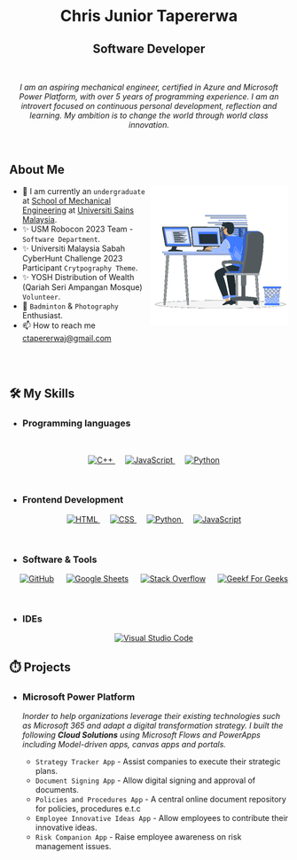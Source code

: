 <br>
<h1 align="center">Chris Junior Tapererwa</h1>
<h2 align="center">Software Developer</h2>

<br>
<p align="center" style="font-style: italic;">I am an aspiring mechanical engineer, certified in Azure and Microsoft Power Platform, with over 5 years of programming experience. I am an introvert focused on continuous personal development, reflection and learning. My ambition is to change the world through world class innovation.</p>

<br>

## About Me

<picture> <img align="right" src="Right_Side.gif" width = 250px></picture>


- 🌱 I am currently an `undergraduate` at [School of Mechanical Engineering](https://mechanical.eng.usm.my/index.php/ms/) at [Universiti Sains Malaysia](https://www.usm.my/index.php/).
- ✨ USM Robocon 2023 Team - `Software Department`.
- ✨ Universiti Malaysia Sabah CyberHunt Challenge 2023 Participant `Crytpography Theme`.
- ✨ YOSH Distribution of Wealth (Qariah Seri Ampangan Mosque) `Volunteer`.
- 👀 `Badminton` & `Photography` Enthusiast.
- 📫 How to reach me ctapererwaj@gmail.com
<br>
<br>

## 🛠️ My Skills

- ### Programming languages
<br>
<p align="center"> 
  &emsp;
  <a href="https://www.w3schools.com/cpp/" target="_blank"> 
    <img alt="C++" src="https://img.shields.io/badge/C++%20-%2300599C.svg?style=plastic&logo=c%2B%2B&logoColor=white">
  </a> 
  &emsp;
  <a href="https://developer.mozilla.org/en-US/docs/Web/JavaScript" target="_blank"> 
     <img alt="JavaScript" src="https://img.shields.io/badge/JavaScript%20-%23F7DF1E.svg?style=plastic&logo=javascript&logoColor=black">
   </a>
  &emsp;
   <a href="https://www.python.org" target="_blank">
    <img alt="Python" src="https://img.shields.io/badge/Python%20-%2314354C.svg?style=plastic&logo=python&logoColor=white">
  </a>
</p>
<br>

- ### Frontend Development
<p align="center"> 
  &emsp; 
  <a href="https://www.w3.org/html/" target="_blank"> 
   <img alt="HTML" src="https://img.shields.io/badge/HTML5%20-%23E34F26.svg?style=plastic&logo=html5&logoColor=white">
  </a>   
  &emsp;
  <a href="https://www.w3schools.com/css/" target="_blank">
    <img alt="CSS" src="https://img.shields.io/badge/CSS%20-%231572B6.svg?style=plastic&logo=css3&logoColor=white">
  </a> 
  &emsp;
  <a href="https://www.python.org" target="_blank">
    <img alt="Python" src="https://img.shields.io/badge/react-%2361DAFB.svg?style=plastic&logo=React&logoColor=black">
  </a>
  &emsp;
  <a href="https://developer.mozilla.org/en-US/docs/Web/JavaScript" target="_blank"> 
     <img alt="JavaScript" src="https://img.shields.io/badge/JavaScript%20-%23F7DF1E.svg?style=plastic&logo=javascript&logoColor=black">
   </a>
</p>
<br>

- ### Software & Tools
 
<p align="center">
  &emsp;
    <a href="#"><img alt="GitHub" src="https://img.shields.io/badge/github-%23181717.svg?style=plastic&logo=github&logoColor=white"></a>
  &emsp;
    <a href="#"><img alt="Google Sheets" src="https://img.shields.io/badge/Google%20Sheets%20-%2334A853.svg?style=plastic&logo=google%20sheets&logoColor=white"></a>
  &emsp;
    <a href="#"><img alt="Stack Overflow" src="https://img.shields.io/badge/-Stack%20Overflow-FE7A16?style=plastic&logo=stack-overflow&logoColor=white"></a>
  &emsp;
    <a href="#"><img alt="Geekf For Geeks" src="https://img.shields.io/badge/geeksforgeeks-%230F9D58.svg?style=plastic&logo=geeksforgeeks&logoColor=white"></a>
</p>
<br>

- ### IDEs
 
<p align="center">
  &emsp;
    <a href="#"><img alt="Visual Studio Code" src="https://img.shields.io/badge/Visual%20Studio%20Code-0078d7.svg?style=plastic&logo=visual-studio-code&logoColor=white"></a>
</p>
	
## ⏱️ Projects

- ### Microsoft Power Platform

	*Inorder to help organizations leverage their existing technologies such as Microsoft 365 and adapt a digital transformation strategy. I built the following **Cloud Solutions** using  Microsoft Flows and PowerApps including Model-driven apps, canvas apps and portals.*

 	- `Strategy Tracker App` -  Assist companies to execute their strategic plans.
 	- `Document Signing App`  - Allow digital signing and approval of documents.
 	- `Policies and Procedures App` - A central online document repository for policies, procedures e.t.c
 	- `Employee Innovative Ideas App` - Allow employees to contribute their innovative ideas.
 	- `Risk Companion App` - Raise employee awareness on risk management issues.
